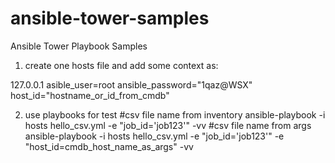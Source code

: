 # ansible-tower-samples
Ansible Tower Playbook Samples
1. create one hosts file and add some context as:

127.0.0.1 asible_user=root ansible_password="1qaz@WSX" host_id="hostname_or_id_from_cmdb"

2. use playbooks for test
#csv file name from inventory 
ansible-playbook -i hosts  hello_csv.yml -e "job_id='job123'" -vv
#csv file name from args
ansible-playbook -i hosts  hello_csv.yml -e "job_id='job123'" -e "host_id=cmdb_host_name_as_args" -vv
